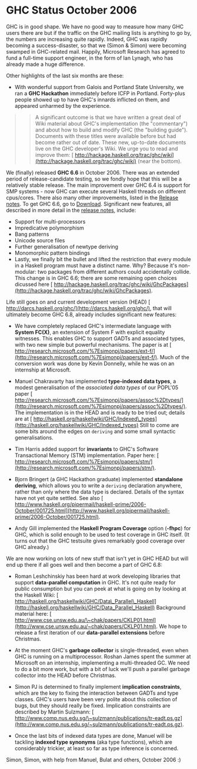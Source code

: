 # GHC Status October 2006



GHC is in good shape. We have no good way to measure how many GHC
users there are but if the traffic on the GHC mailing lists is
anything to go by, the numbers are increasing quite rapidly. Indeed,
GHC was rapidly becoming a success-disaster, so that we (Simon &
Simon) were becoming swamped in GHC-related mail.  Happily,
Microsoft Research has agreed to fund a full-time support engineer,
in the form of Ian Lynagh, who has already made a huge difference.



Other highlights of the last six months are these:


- With wonderful support from Galois and Portland State University, we ran a **GHC Hackathon** immediately before ICFP in Portland.  Forty-plus people showed up to have GHC's innards inflicted on them, and appeared unharmed by the experience.

>
> >
> >
> > A significant outcome is that we have written a great deal of Wiki material about GHC's implementation (the "commentary") and about how to build and modify GHC (the "building guide").  Documents with these titles were available before but had become rather out of date.  These new, up-to-date documents live on the GHC developer's Wiki.  We urge you to read and improve them:   [
> > http://hackage.haskell.org/trac/ghc/wiki](http://hackage.haskell.org/trac/ghc/wiki) (near the bottom).
> >
> >
>


We (finally) released **GHC 6.6** in October 2006. There was an extended period of release-candidate testing, so we fondly hope that this will be a relatively stable release. The main improvement over GHC 6.4 is support for SMP systems - now GHC can execute several Haskell threads on different cpus/cores. There also many other improvements, listed in the [
Release notes](http://haskell.org/ghc/docs/6.6/html/users_guide/release-6-6.html).  To get GHC 6.6, go to [Download](http://www.haskell.org/ghc/download_ghc_66.html).  Significant new features, all described in more detail in the [
release notes](http://haskell.org/ghc/docs/6.6/html/users_guide/release-6-6.html), include:


- Support for multi-processors
- Impredicative polymorphism
- Bang patterns
- Unicode source files
- Further generalisation of newtype deriving
- Monomorphic pattern bindings
- Lastly, we finally bit the bullet and lifted the restriction that every module in a Haskell program must have a distinct name.  Why?  Because it's non-modular: two packages from different authors could accidentally collide.  This change is in GHC 6.6; there are some remaining open choices dicussed here [
  http://hackage.haskell.org/trac/ghc/wiki/GhcPackages](http://hackage.haskell.org/trac/ghc/wiki/GhcPackages).


Life still goes on and current development version (HEAD) [
http://darcs.haskell.org/ghc/](http://darcs.haskell.org/ghc/), that will ultimately become GHC 6.8, already includes significant new features:


- We have completely replaced GHC's intermediate language with **System FC(X)**, an extension of System F with explicit equality witnesses.  This enables GHC to support GADTs and associated types, with two new simple but powerful mechanisms. The paper is at [
  http://research.microsoft.com/%7Esimonpj/papers/ext-f/](http://research.microsoft.com/%7Esimonpj/papers/ext-f/). Much of the conversion work was done by Kevin Donnelly, while he was on an internship at Microsoft.

- Manuel Chakravarty has implemented **type-indexed data types**, a modest generalisation of the *associated data types* of our POPL'05 paper  [
  http://research.microsoft.com/%7Esimonpj/papers/assoc%2Dtypes/](http://research.microsoft.com/%7Esimonpj/papers/assoc%2Dtypes/). The implementation is in the HEAD and is ready to be tried out; details are at [
  http://haskell.org/haskellwiki/GHC/Indexed\_types](http://haskell.org/haskellwiki/GHC/Indexed_types) Still to come are some bits around the edges on `deriving` and some small syntactic generalisations.

- Tim Harris added support for **invariants** to GHC's Software Transactional Memory (STM) implementation. Paper here: [
  http://research.microsoft.com/%7Esimonpj/papers/stm/](http://research.microsoft.com/%7Esimonpj/papers/stm/).

- Bjorn Bringert (a GHC Hackathon graduate) implemented **standalone deriving**, which allows you to write a `deriving` declaration anywhere, rather than only where the data type is declared.  Details of the syntax have not yet quite settled.  See also [
  http://www.haskell.org/pipermail/haskell-prime/2006-October/001725.html](http://www.haskell.org/pipermail/haskell-prime/2006-October/001725.html).

- Andy Gill implemented the **Haskell Program Coverage** option (**-fhpc**) for GHC, which is solid enough to be used to test coverage in GHC itself.  (It turns out that the GHC testsuite gives remarkably good coverage over GHC already.)


We are now working on lots of new stuff that isn't yet in GHC HEAD but will end up there if all goes well and then become a part of GHC 6.8:


- Roman Leshchinskiy has been hard at work developing libraries that support **data-parallel computation** in GHC.  It's not quite ready for public consumption but you can peek at what is going on by looking at the Haskell Wiki: [
  http://haskell.org/haskellwiki/GHC/Data\_Parallel\_Haskell](http://haskell.org/haskellwiki/GHC/Data_Parallel_Haskell)  Background material here: [
  http://www.cse.unsw.edu.au/\~chak/papers/CKLP01.html](http://www.cse.unsw.edu.au/~chak/papers/CKLP01.html).  We hope to release a first iteration of our **data-parallel extensions** before Christmas.

- At the moment GHC's **garbage collector** is single-threaded, even when GHC is running on a multiprocessor.  Roshan James spent the summer at Microsoft on an internship, implementing a multi-threaded GC.  We need to do a bit more work, but with a bit of luck we'll push a parallel garbage collector into the HEAD before Christmas.

- Simon PJ is determined to finally implement **implication constraints**, which are the key to fixing the interaction between GADTs and type classes.   GHC's users have been very polite about this collection of bugs, but they should really be fixed.  Implication constraints are described by Martin Sulzmann: [
  http://www.comp.nus.edu.sg/\~sulzmann/publications/tr-eadt.ps.gz](http://www.comp.nus.edu.sg/~sulzmann/publications/tr-eadt.ps.gz).

- Once the last bits of indexed data types are done, Manuel will be tackling **indexed type synonyms** (aka type functions), which are considerably trickier, at least so far as type inference is concerned.


Simon, Simon, with help from Manuel, Bulat and others, October 2006 :)


